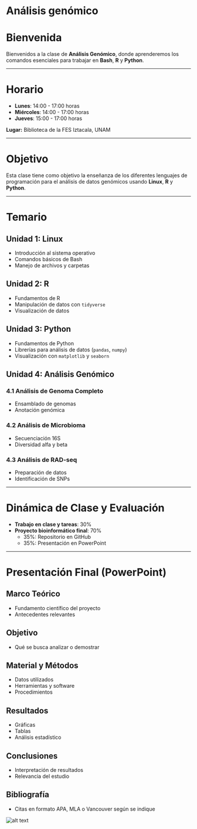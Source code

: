 # Análisis genómico
# Bienvenida

Bienvenidos a la clase de **Análisis Genómico**, donde aprenderemos los comandos esenciales para trabajar en **Bash**, **R** y **Python**.

---

# Horario

- **Lunes**: 14:00 - 17:00 horas  
- **Miércoles**: 14:00 - 17:00 horas  
- **Jueves**: 15:00 - 17:00 horas  

**Lugar:** Biblioteca de la FES Iztacala, UNAM

---

# Objetivo

Esta clase tiene como objetivo la enseñanza de los diferentes lenguajes de programación para el análisis de datos genómicos usando **Linux**, **R** y **Python**.

---

# Temario

## Unidad 1: Linux  
- Introducción al sistema operativo  
- Comandos básicos de Bash  
- Manejo de archivos y carpetas  

## Unidad 2: R  
- Fundamentos de R  
- Manipulación de datos con `tidyverse`  
- Visualización de datos  

## Unidad 3: Python  
- Fundamentos de Python  
- Librerías para análisis de datos (`pandas`, `numpy`)  
- Visualización con `matplotlib` y `seaborn`

## Unidad 4: Análisis Genómico

### 4.1 Análisis de Genoma Completo  
- Ensamblado de genomas  
- Anotación genómica

### 4.2 Análisis de Microbioma  
- Secuenciación 16S  
- Diversidad alfa y beta  

### 4.3 Análisis de RAD-seq  
- Preparación de datos  
- Identificación de SNPs  

---

# Dinámica de Clase y Evaluación

- **Trabajo en clase y tareas**: 30%  
- **Proyecto bioinformático final**: 70%  
    - 35%: Repositorio en GitHub  
    - 35%: Presentación en PowerPoint  

---

# Presentación Final (PowerPoint)

## Marco Teórico  
- Fundamento científico del proyecto  
- Antecedentes relevantes  

## Objetivo  
- Qué se busca analizar o demostrar  

## Material y Métodos  
- Datos utilizados  
- Herramientas y software  
- Procedimientos  

## Resultados  
- Gráficas  
- Tablas  
- Análisis estadístico  

## Conclusiones  
- Interpretación de resultados  
- Relevancia del estudio  

## Bibliografía  
- Citas en formato APA, MLA o Vancouver según se indique  

![alt text](https://img.gruporeforma.com/imagenes/960x640/5/626/4625999.jpg)



